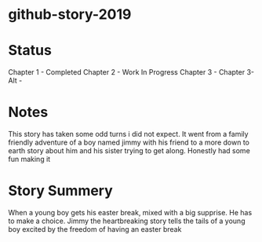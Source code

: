 # github-story-2019

# Status

Chapter 1 - Completed
Chapter 2 - Work In Progress
Chapter 3 - 
Chapter 3-Alt - 

# Notes
This story has taken some odd turns i did not expect. It went from a family friendly adventure of a boy named jimmy with his friend
to a more down to earth story about him and his sister trying to get along. Honestly had some fun making it

# Story Summery

When a young boy gets his easter break, mixed with a big supprise. He has to make a choice. Jimmy the heartbreaking story tells
the tails of a young boy excited by the freedom of having an easter break 